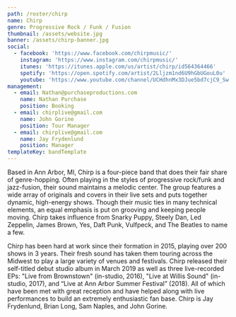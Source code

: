 ```yaml
---
path: /roster/chirp
name: Chirp
genre: Progressive Rock / Funk / Fusion
thumbnail: /assets/website.jpg
banner: /assets/chirp-banner.jpg
social:
  - facebook: 'https://www.facebook.com/chirpmusic/'
    instagram: 'https://www.instagram.com/chirpmusic/'
    itunes: 'https://itunes.apple.com/us/artist/chirp/id564364466'
    spotify: 'https://open.spotify.com/artist/2Lljzm1nd6U9hGbUGouL0u'
    youtube: 'https://www.youtube.com/channel/UCHdhnMx3DJue5bd7cjC9_Sw'
management:
  - email: Nathan@purchaseproductions.com
    name: Nathan Purchase
    position: Booking
  - email: chirplive@gmail.com
    name: John Gorine
    position: Tour Manager
  - email: chirplive@gmail.com
    name: Jay Frydenlund
    position: Manager
templateKey: bandTemplate
---
```

Based in Ann Arbor, MI, Chirp is a four-piece band that does their fair share of genre-hopping. Often playing in the styles of progressive rock/funk and jazz-fusion, their sound maintains a melodic center. The group features a wide array of originals and covers in their live sets and puts together dynamic, high-energy shows. Though their music ties in many technical elements, an equal emphasis is put on grooving and keeping people moving. Chirp takes influence from Snarky Puppy, Steely Dan, Led Zeppelin, James Brown, Yes, Daft Punk, Vulfpeck, and The Beatles to name a few.

Chirp has been hard at work since their formation in 2015, playing over 200 shows in 3 years. Their fresh sound has taken them touring across the Midwest to play a large variety of venues and festivals. Chirp released their self-titled debut studio album in March 2019 as well as three live-recorded EPs: "Live from Brownstown" (in-studio, 2016), "Live at Willis Sound" (in-studio, 2017), and “Live at Ann Arbor Summer Festival” (2018). All of which have been met with great reception and have helped along with live performances to build an extremely enthusiastic fan base. Chirp is Jay Frydenlund, Brian Long, Sam Naples, and John Gorine.
